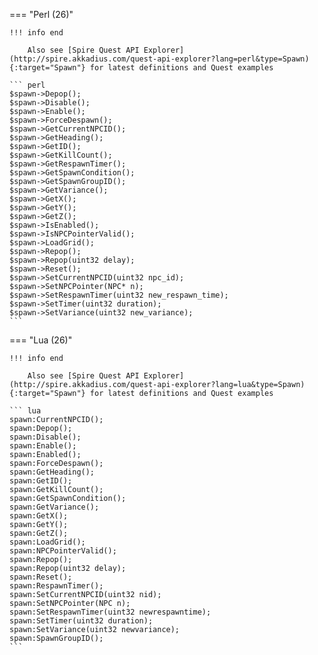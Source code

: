 === "Perl (26)"

    !!! info end

        Also see [Spire Quest API Explorer](http://spire.akkadius.com/quest-api-explorer?lang=perl&type=Spawn){:target="Spawn"} for latest definitions and Quest examples

    ``` perl
    $spawn->Depop();
    $spawn->Disable();
    $spawn->Enable();
    $spawn->ForceDespawn();
    $spawn->GetCurrentNPCID();
    $spawn->GetHeading();
    $spawn->GetID();
    $spawn->GetKillCount();
    $spawn->GetRespawnTimer();
    $spawn->GetSpawnCondition();
    $spawn->GetSpawnGroupID();
    $spawn->GetVariance();
    $spawn->GetX();
    $spawn->GetY();
    $spawn->GetZ();
    $spawn->IsEnabled();
    $spawn->IsNPCPointerValid();
    $spawn->LoadGrid();
    $spawn->Repop();
    $spawn->Repop(uint32 delay);
    $spawn->Reset();
    $spawn->SetCurrentNPCID(uint32 npc_id);
    $spawn->SetNPCPointer(NPC* n);
    $spawn->SetRespawnTimer(uint32 new_respawn_time);
    $spawn->SetTimer(uint32 duration);
    $spawn->SetVariance(uint32 new_variance);
    ```
=== "Lua (26)"

    !!! info end

        Also see [Spire Quest API Explorer](http://spire.akkadius.com/quest-api-explorer?lang=lua&type=Spawn){:target="Spawn"} for latest definitions and Quest examples

    ``` lua
    spawn:CurrentNPCID();
    spawn:Depop();
    spawn:Disable();
    spawn:Enable();
    spawn:Enabled();
    spawn:ForceDespawn();
    spawn:GetHeading();
    spawn:GetID();
    spawn:GetKillCount();
    spawn:GetSpawnCondition();
    spawn:GetVariance();
    spawn:GetX();
    spawn:GetY();
    spawn:GetZ();
    spawn:LoadGrid();
    spawn:NPCPointerValid();
    spawn:Repop();
    spawn:Repop(uint32 delay);
    spawn:Reset();
    spawn:RespawnTimer();
    spawn:SetCurrentNPCID(uint32 nid);
    spawn:SetNPCPointer(NPC n);
    spawn:SetRespawnTimer(uint32 newrespawntime);
    spawn:SetTimer(uint32 duration);
    spawn:SetVariance(uint32 newvariance);
    spawn:SpawnGroupID();
    ```
